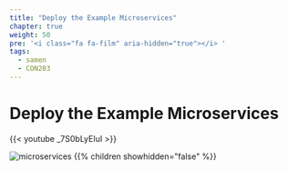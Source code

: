 ```yaml
---
title: "Deploy the Example Microservices"
chapter: true
weight: 50
pre: '<i class="fa fa-film" aria-hidden="true"></i> '
tags:
  - samen
  - CON203
---
```


# Deploy the Example Microservices

{{< youtube _7S0bLyEIuI >}}

![microservices](/images/crystal.svg)
{{% children showhidden="false" %}}
